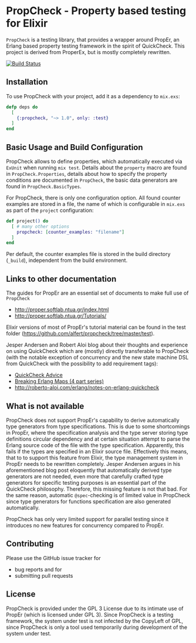# PropCheck - Property based testing for Elixir

`PropCheck` is a testing library, that provides a wrapper around PropEr, an Erlang
based property testing framework in the spirit of QuickCheck. This project
is derived from ProperEx, but is mostly completely rewritten.

[![Build Status](https://travis-ci.org/alfert/propcheck.svg?branch=master)](https://travis-ci.org/alfert/propcheck)

## Installation
To use PropCheck with your project, add it as a dependency to `mix.exs`:

```elixir
defp deps do
  [
    {:propcheck, "~> 1.0", only: :test}
  ]
end
```

## Basic Usage and Build Configuration
PropCheck allows to define properties, which automatically executed via `ExUnit`
when running `mix test`. Details about the `property` macro are found in
`PropCheck.Properties`,  details about how to specify the property conditions
are documented in `PropCheck`, the basic data generators are found in
`PropCheck.BasicTypes`.

For PropCheck, there is only one configuration option. All found counter examples
are stored in a file, the name of which is configurable in `mix.exs` as part of
the `project` configuration:

```elixir
def project() do
  [ # many other options
    propcheck: [counter_examples: "filename"]
  ]
end
```

Per default, the counter examples file is stored in the build directory (`_build`),
independent from the build environment.


## Links to other documentation

The guides for PropEr are an essential set of documents to make full use of `PropCheck`

* http://proper.softlab.ntua.gr/index.html
* http://proper.softlab.ntua.gr/Tutorials/

Elixir versions of most of PropEr's tutorial material can be found in the
test folder (https://github.com/alfert/propcheck/tree/master/test).

Jesper Andersen and Robert Aloi blog about their thoughts and experience on
using QuickCheck which are (mostly) directly transferable to PropCheck (with
the notable exception of concurrency and the new state machine DSL from
QuickCheck with the possibility to add requirement tags):

* [QuickCheck Advice](https://medium.com/@jlouis666/quickcheck-advice-c357efb4e7e6#.b9wpla7oi)
* [Breaking Erlang Maps (4 part series)](https://medium.com/@jlouis666/breaking-erlang-maps-4-4ebc3c64068c#.4d61kua92)
* http://roberto-aloi.com/erlang/notes-on-erlang-quickcheck

## What is not available

PropCheck does not support PropEr's capability to derive automatically type
generators from type specifications. This is due to some shortcomings in PropEr,
where the specification analysis and the type server storing type definitions
circular dependency and at certain situation attempt to parse the Erlang source
code of the file with the type specification. Apparently, this fails if the
types are specified in an Elixir source file. Effectively this means, that to
to support this feature from Elixir, the type management system in PropEr needs
to be rewritten completely. Jesper Andersen argues in his aforementioned blog
post eloquently that automatically derived type generators are not needed, even
more that carefully crafted type generators for specific testing purposes is
an essential part of the QuickCheck philosophy. Therefore, this missing feature
is not that bad. For the same reason, automatic `@spec`-checking is of limited
value in PropCheck since type generators for functions specification are also
generated automatically.

PropCheck has only very limited support for parallel testing since it introduces
no new features for concurrency compared to PropEr.


## Contributing

Please use the GitHub issue tracker for

* bug reports and for
* submitting pull requests

## License

PropCheck is provided under the GPL 3 License due to its intimate use of PropEr
(which is licensed under GPL 3). Since PropCheck is a testing framework, the
system under test is not infected by the CopyLeft of GPL, since PropCheck is only
a tool used temporarily during development of the system under test.
